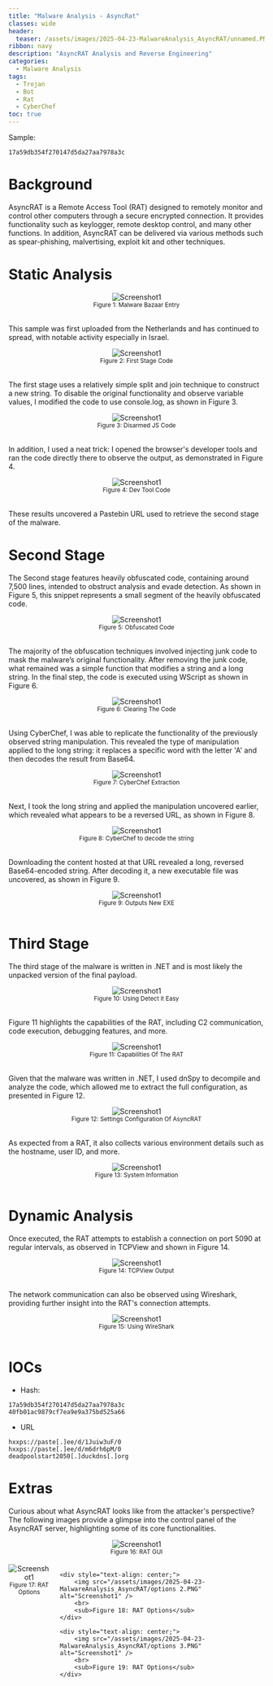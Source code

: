 ```yaml
---
title: "Malware Analysis - AsyncRat"
classes: wide
header:
  teaser: /assets/images/2025-04-23-MalwareAnalysis_AsyncRAT/unnamed.PNG
ribbon: navy
description: "AsyncRAT Analysis and Reverse Engineering"
categories:
  - Malware Analysis
tags:
  - Trojan
  - Bot
  - Rat
  - CyberChef
toc: true
---
```

Sample:
```
17a59db354f270147d5da27aa7978a3c
```

# Background
AsyncRAT is a Remote Access Tool (RAT) designed to remotely monitor and control other computers through a secure encrypted connection. 
It provides functionality such as keylogger, remote desktop control, and many other functions. 
In addition, AsyncRAT can be delivered via various methods such as spear-phishing, malvertising, exploit kit and other techniques.

# Static Analysis

<div style="text-align: center;">
    <img src="/assets/images/2025-04-23-MalwareAnalysis_AsyncRAT/malwarebazaar entry.PNG" alt="Screenshot1" />
    <br>
    <sub>Figure 1: Malware Bazaar Entry</sub>
</div>
<br>

This sample was first uploaded from the Netherlands and has continued to spread, with notable activity especially in Israel.

<div style="text-align: center;">
    <img src="/assets/images/2025-04-23-MalwareAnalysis_AsyncRAT/content of the js.PNG" alt="Screenshot1" />
    <br>
    <sub>Figure 2: First Stage Code</sub>
</div>
<br>

The first stage uses a relatively simple split and join technique to construct a new string.
To disable the original functionality and observe variable values, I modified the code to use console.log, as shown in Figure 3.

<div style="text-align: center;">
    <img src="/assets/images/2025-04-23-MalwareAnalysis_AsyncRAT/modified js to disarm.PNG" alt="Screenshot1" />
    <br>
    <sub>Figure 3: Disarmed JS Code</sub>
</div>
<br>

In addition, I used a neat trick: I opened the browser's developer tools and ran the code directly there to observe the output, as demonstrated in Figure 4.

<div style="text-align: center;">
    <img src="/assets/images/2025-04-23-MalwareAnalysis_AsyncRAT/running the js on dev tool.PNG" alt="Screenshot1" />
    <br>
    <sub>Figure 4: Dev Tool Code</sub>
</div>
<br>

These results uncovered a Pastebin URL used to retrieve the second stage of the malware.

# Second Stage

The Second stage features heavily obfuscated code, containing around 7,500 lines, intended to obstruct analysis and evade detection.
As shown in Figure 5, this snippet represents a small segment of the heavily obfuscated code.

<div style="text-align: center;">
    <img src="/assets/images/2025-04-23-MalwareAnalysis_AsyncRAT/heavily obfusacted code downloaded from first stage.PNG" alt="Screenshot1" />
    <br>
    <sub>Figure 5: Obfuscated Code</sub>
</div>
<br>

The majority of the obfuscation techniques involved injecting junk code to mask the malware’s original functionality.
After removing the junk code, what remained was a simple function that modifies a string and a long string. 
In the final step, the code is executed using WScript as shown in Figure 6.

<div style="text-align: center;">
    <img src="/assets/images/2025-04-23-MalwareAnalysis_AsyncRAT/deobuscating the 2nd stage.PNG" alt="Screenshot1" />
    <br>
    <sub>Figure 6: Clearing The Code</sub>
</div>
<br>

Using CyberChef, I was able to replicate the functionality of the previously observed string manipulation.
This revealed the type of manipulation applied to the long string: it replaces a specific word with the letter 'A' and then decodes the result from Base64.

<div style="text-align: center;">
    <img src="/assets/images/2025-04-23-MalwareAnalysis_AsyncRAT/using the functionnality of the function to decode using replace with null bytes.PNG" alt="Screenshot1" />
    <br>
    <sub>Figure 7: CyberChef Extraction</sub>
</div>
<br>

Next, I took the long string and applied the manipulation uncovered earlier, which revealed what appears to be a reversed URL, as shown in Figure 8.

<div style="text-align: center;">
    <img src="/assets/images/2025-04-23-MalwareAnalysis_AsyncRAT/decoding the long base64 encoded with replacing word with A.PNG" alt="Screenshot1" />
    <br>
    <sub>Figure 8: CyberChef to decode the string</sub>
</div>
<br>

Downloading the content hosted at that URL revealed a long, reversed Base64-encoded string. 
After decoding it, a new executable file was uncovered, as shown in Figure 9.

<div style="text-align: center;">
    <img src="/assets/images/2025-04-23-MalwareAnalysis_AsyncRAT/reversing and decoding base64 string outputs new exe file.PNG" alt="Screenshot1" />
    <br>
    <sub>Figure 9: Outputs New EXE</sub>
</div>
<br>

# Third Stage

The third stage of the malware is written in .NET and is most likely the unpacked version of the final payload.

<div style="text-align: center;">
    <img src="/assets/images/2025-04-23-MalwareAnalysis_AsyncRAT/DIE on the exe.PNG" alt="Screenshot1" />
    <br>
    <sub>Figure 10: Using Detect it Easy</sub>
</div>
<br>

Figure 11 highlights the capabilities of the RAT, including C2 communication, code execution, debugging features, and more.

<div style="text-align: center;">
    <img src="/assets/images/2025-04-23-MalwareAnalysis_AsyncRAT/capabilities of the exe.PNG" alt="Screenshot1" />
    <br>
    <sub>Figure 11: Capabilities Of The RAT</sub>
</div>
<br>

Given that the malware was written in .NET, I used dnSpy to decompile and analyze the code, which allowed me to extract the full configuration, as presented in Figure 12.

<div style="text-align: center;">
    <img src="/assets/images/2025-04-23-MalwareAnalysis_AsyncRAT/all settings of asyncrat.PNG" alt="Screenshot1" />
    <br>
    <sub>Figure 12: Settings Configuration Of AsyncRAT</sub>
</div>
<br>

As expected from a RAT, it also collects various environment details such as the hostname, user ID, and more.

<div style="text-align: center;">
    <img src="/assets/images/2025-04-23-MalwareAnalysis_AsyncRAT/Gets HardwareID and system information.PNG" alt="Screenshot1" />
    <br>
    <sub>Figure 13: System Information</sub>
</div>
<br>

# Dynamic Analysis

Once executed, the RAT attempts to establish a connection on port 5090 at regular intervals, as observed in TCPView and shown in Figure 14.

<div style="text-align: center;">
    <img src="/assets/images/2025-04-23-MalwareAnalysis_AsyncRAT/tcp view shows trying connection.PNG" alt="Screenshot1" />
    <br>
    <sub>Figure 14: TCPView Output</sub>
</div>
<br>

The network communication can also be observed using Wireshark, providing further insight into the RAT's connection attempts.

<div style="text-align: center;">
    <img src="/assets/images/2025-04-23-MalwareAnalysis_AsyncRAT/wireshark dns request.PNG" alt="Screenshot1" />
    <br>
    <sub>Figure 15: Using WireShark</sub>
</div>
<br>

# IOCs

- Hash:
```
17a59db354f270147d5da27aa7978a3c
40fb01ac9879cf7ea9e9a375bd525a66
```
- URL
```
hxxps://paste[.]ee/d/1Juiw3uF/0
hxxps://paste[.]ee/d/m6drh6pM/0
deadpoolstart2050[.]duckdns[.]org
```

# Extras

Curious about what AsyncRAT looks like from the attacker's perspective?
The following images provide a glimpse into the control panel of the AsyncRAT server, highlighting some of its core functionalities.

<div style="text-align: center;">
    <img src="/assets/images/2025-04-23-MalwareAnalysis_AsyncRAT/RAT Server.PNG" alt="Screenshot1" />
    <br>
    <sub>Figure 16: RAT GUI</sub>
</div>
<br>

<div style="display: flex; justify-content: center; gap: 20px;">
    <div style="text-align: center;">
        <img src="/assets/images/2025-04-23-MalwareAnalysis_AsyncRAT/options 1.PNG" alt="Screenshot1" />
        <br>
        <sub>Figure 17: RAT Options</sub>
    </div>

    <div style="text-align: center;">
        <img src="/assets/images/2025-04-23-MalwareAnalysis_AsyncRAT/options 2.PNG" alt="Screenshot1" />
        <br>
        <sub>Figure 18: RAT Options</sub>
    </div>

    <div style="text-align: center;">
        <img src="/assets/images/2025-04-23-MalwareAnalysis_AsyncRAT/options 3.PNG" alt="Screenshot1" />
        <br>
        <sub>Figure 19: RAT Options</sub>
    </div>
</div>

